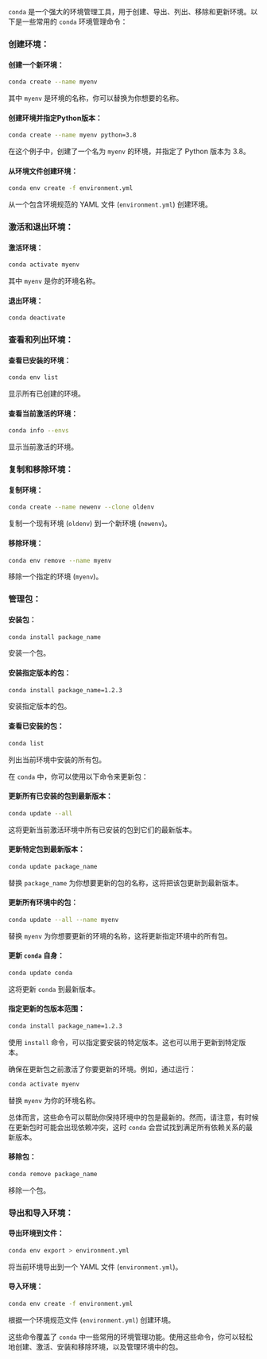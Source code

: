 `conda` 是一个强大的环境管理工具，用于创建、导出、列出、移除和更新环境。以下是一些常用的 `conda` 环境管理命令：

### 创建环境：


#### **创建一个新环境：**

```bash
conda create --name myenv
```

其中 `myenv` 是环境的名称，你可以替换为你想要的名称。


#### **创建环境并指定Python版本：**

```bash
conda create --name myenv python=3.8
```

在这个例子中，创建了一个名为 `myenv` 的环境，并指定了 Python 版本为 3.8。


#### **从环境文件创建环境：**

```bash
conda env create -f environment.yml
```

从一个包含环境规范的 YAML 文件 (`environment.yml`) 创建环境。

### 激活和退出环境：


#### **激活环境：**

```bash
conda activate myenv
```

其中 `myenv` 是你的环境名称。


#### **退出环境：**

```bash
conda deactivate
```

### 查看和列出环境：


#### **查看已安装的环境：**

```bash
conda env list
```

显示所有已创建的环境。


#### **查看当前激活的环境：**

```bash
conda info --envs
```

显示当前激活的环境。

### 复制和移除环境：


#### **复制环境：**

```bash
conda create --name newenv --clone oldenv
```

复制一个现有环境 (`oldenv`) 到一个新环境 (`newenv`)。


#### **移除环境：**

```bash
conda env remove --name myenv
```

移除一个指定的环境 (`myenv`)。

### 管理包：


#### **安装包：**

```bash
conda install package_name
```

安装一个包。


#### **安装指定版本的包：**

```bash
conda install package_name=1.2.3
```

安装指定版本的包。


#### **查看已安装的包：**

```bash
conda list
```

列出当前环境中安装的所有包。


在 `conda` 中，你可以使用以下命令来更新包：


#### **更新所有已安装的包到最新版本：**

```bash
conda update --all
```

这将更新当前激活环境中所有已安装的包到它们的最新版本。


#### **更新特定包到最新版本：**

```bash
conda update package_name
```

替换 `package_name` 为你想要更新的包的名称，这将把该包更新到最新版本。


#### **更新所有环境中的包：**

```bash
conda update --all --name myenv
```

替换 `myenv` 为你想要更新的环境的名称，这将更新指定环境中的所有包。


#### **更新 `conda` 自身：**

```bash
conda update conda
```

这将更新 `conda` 到最新版本。


#### **指定更新的包版本范围：**

```bash
conda install package_name=1.2.3
```

使用 `install` 命令，可以指定要安装的特定版本。这也可以用于更新到特定版本。

确保在更新包之前激活了你要更新的环境。例如，通过运行：

```bash
conda activate myenv
```

替换 `myenv` 为你的环境名称。

总体而言，这些命令可以帮助你保持环境中的包是最新的。然而，请注意，有时候在更新包时可能会出现依赖冲突，这时 `conda` 会尝试找到满足所有依赖关系的最新版本。

#### **移除包：**

```bash
conda remove package_name
```

移除一个包。



### 导出和导入环境：


#### **导出环境到文件：**

```bash
conda env export > environment.yml
```

将当前环境导出到一个 YAML 文件 (`environment.yml`)。


#### **导入环境：**

```bash
conda env create -f environment.yml
```

根据一个环境规范文件 (`environment.yml`) 创建环境。

这些命令覆盖了 `conda` 中一些常用的环境管理功能。使用这些命令，你可以轻松地创建、激活、安装和移除环境，以及管理环境中的包。
